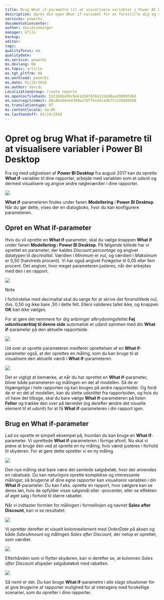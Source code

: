 ```yaml
---
title: Brug What if-parametre til at visualisere variabler i Power BI Desktop
description: Opret din egen What if-variabel for at forestille dig og visualisere variabler i Power BI-rapporter
services: powerbi
documentationcenter: 
author: davidiseminger
manager: kfile
backup: 
editor: 
tags: 
qualityfocus: no
qualitydate: 
ms.service: powerbi
ms.devlang: NA
ms.topic: article
ms.tgt_pltfrm: NA
ms.workload: powerbi
ms.date: 01/24/2018
ms.author: davidi
LocalizationGroup: Create reports
ms.openlocfilehash: 5222b6ba99c9e61d1070f66115b90aa29099fd8d
ms.sourcegitcommit: 88c8ba8dee4384ea7bff5cedcad67fce784d92b0
ms.translationtype: HT
ms.contentlocale: da-DK
ms.lasthandoff: 02/24/2018
---
```

# <a name="create-and-use-a-what-if-parameter-to-visualize-variables-in-power-bi-desktop"></a>Opret og brug What if-parametre til at visualisere variabler i Power BI Desktop
Fra og med udgivelsen af **Power BI Desktop** fra august 2017 kan du oprette **What if**-variabler til dine rapporter, arbejde med variablen som et udsnit og dermed visualisere og angive andre nøgleværdier i dine rapporter.

![](media/desktop-what-if/what-if_01.png)

**What if**-parameteren findes under fanen **Modellering** i **Power BI Desktop**. Når du gør dette, vises der en dialogboks, hvor du kan konfigurere parameteren.

## <a name="creating-a-what-if-parameter"></a>Opret en What if-parameter
Hvis du vil oprette en **What if**-parameter, skal du vælge knappen **What if** under fanen **Modellering** i **Power BI Desktop**. På følgende billede har vi oprettet en parameter, der kaldes *Discount percentage* og angivet datatypen til *decimaltal*. Værdien i *Minimum* er nul, og værdien i *Maksimum* er 0,50 (halvtreds procent). Vi har også angivet *Forøgelse* til 0,05 eller fem procent. Det angiver, hvor meget parameteren justeres, når der arbejdes med den i en rapport.

![](media/desktop-what-if/what-if_02.png)

> [!NOTE]
> I forbindelse med decimaltal skal du sørge for at skrive det foranstillede nul, dvs. 0,50 og ikke bare ,50 i dette felt. Ellers valideres tallet ikke, og knappen **OK** kan ikke vælges.
> 
> 

For at gøre det nemmere for dig anbringer afkrydsningsfeltet **Føj udsnitsværktøj til denne side** automatisk et udsnit sammen med din **What if**-parameter på den aktuelle rapportside.

![](media/desktop-what-if/what-if_03.png)

Ud over at oprette parameteren medfører oprettelsen af en **What if**-parameter også, at der oprettes en måling, som du kan bruge til at visualisere den aktuelle værdi i **What if**-parameteren.

![](media/desktop-what-if/what-if_04.png)

Det er vigtigt at bemærke, at når du har oprettet en **What if**-parameter, bliver både parameteren og målingen en del af modellen. Så de er tilgængelige i hele rapporten og kan bruges på andre rapportsider. Og fordi de er en del af modellen, kan du slette udsnittet fra rapportsiden, og hvis du vil have det tilbage, skal du bare vælge **What if**-parameteren på listen **Felter** og trække den over på lærredet (og derefter ændre det visuelle element til et udsnit) for at få **What if**-parameteren i din rapport igen.

## <a name="using-a-what-if-parameter"></a>Brug en What if-parameter
Lad os oprette et simpelt eksempel på, hvordan du kan bruge en **What if**-parameter. Vi oprettede **What if**-parameteren i forrige afsnit. Nu skal vi prøve at bruge den ved at oprette en ny måling, hvis værdi justeres i forhold til skyderen. For at gøre dette opretter vi en ny måling.

![](media/desktop-what-if/what-if_05.png)

Den nye måling skal bare være det samlede salgsbeløb, hvor der anvendes en rabatsats. Du kan naturligvis oprette komplekse og interessante målinger, så brugerne af dine egne rapporter kan visualisere variablen i din **What if**-parameter. Du kan f.eks. oprette en rapport, hvor sælgere kan se deres løn, hvis de opfylder visse salgsmål eller -procenter, eller se effekten af øget salg i forhold til større rabatter.

Når vi indtaster formlen for målingen i formellinjen og navnet **Sales after Discount**, kan vi se resultatet:

![](media/desktop-what-if/what-if_06.png)

Vi opretter derefter et visuelt kolonneelement med *OrderDate* på aksen og både *SalesAmount* og målingen *Sales after Discount*, der netop er oprettet, som værdier.

![](media/desktop-what-if/what-if_07.png)

Efterhånden som vi flytter skyderen, kan vi derefter se, at kolonnen *Sales after Discount* afspejler salgsbeløbet med rabatten.

![](media/desktop-what-if/what-if_08.png)

Så nemt er det. Du kan bruge **What if**-parametre i alle slags situationer for at give brugerne af rapporter mulighed for at interagere med forskellige scenarier, som du opretter i dine rapporter.

